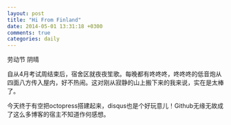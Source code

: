 ```yaml
---
layout: post
title: "Hi From Finland"
date: 2014-05-01 13:31:18 +0300
comments: true
categories: daily
---
```


劳动节 阴晴

自从4月考试周结束后，宿舍区就夜夜笙歌。每晚都有咚咚咚，咚咚咚的低音炮从四面八方传入屋内，好不热闹。这对刚从寂静的山上搬下来的我来说，实在是太棒了。

今天终于有空把octopress搭建起来，disqus也是个好玩意儿！Github无缘无故成了这么多博客的宿主不知道作何感想。

